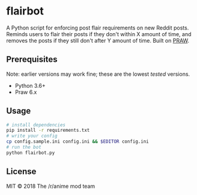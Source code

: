 # flairbot

A Python script for enforcing post flair requirements on new Reddit posts. Reminds users to flair their posts if they don't within X amount of time, and removes the posts if they still don't after Y amount of time. Built on [PRAW](https://github.com/praw-dev/praw).

## Prerequisites

Note: earlier versions may work fine; these are the lowest *tested* versions.

- Python 3.6+
- Praw 6.x

## Usage

```bash
# install dependencies
pip install -r requirements.txt
# write your config
cp config.sample.ini config.ini && $EDITOR config.ini
# run the bot
python flairbot.py
```

## License

MIT &copy; 2018 The /r/anime mod team

